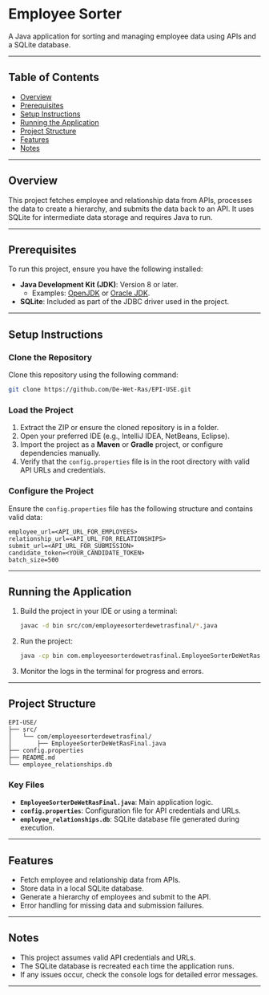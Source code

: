 # Employee Sorter

A Java application for sorting and managing employee data using APIs and a SQLite database.

---

## Table of Contents

- [Overview](#overview)
- [Prerequisites](#prerequisites)
- [Setup Instructions](#setup-instructions)
- [Running the Application](#running-the-application)
- [Project Structure](#project-structure)
- [Features](#features)
- [Notes](#notes)

---

## Overview

This project fetches employee and relationship data from APIs, processes the data to create a hierarchy, and submits the data back to an API. It uses SQLite for intermediate data storage and requires Java to run.

---

## Prerequisites

To run this project, ensure you have the following installed:

- **Java Development Kit (JDK)**: Version 8 or later.
  - Examples: [OpenJDK](https://openjdk.org/) or [Oracle JDK](https://www.oracle.com/java/technologies/javase-downloads.html).
- **SQLite**: Included as part of the JDBC driver used in the project.

---

## Setup Instructions

### Clone the Repository

Clone this repository using the following command:

```bash
git clone https://github.com/De-Wet-Ras/EPI-USE.git
```

### Load the Project

1. Extract the ZIP or ensure the cloned repository is in a folder.
2. Open your preferred IDE (e.g., IntelliJ IDEA, NetBeans, Eclipse).
3. Import the project as a **Maven** or **Gradle** project, or configure dependencies manually.
4. Verify that the `config.properties` file is in the root directory with valid API URLs and credentials.

### Configure the Project

Ensure the `config.properties` file has the following structure and contains valid data:

```properties
employee_url=<API_URL_FOR_EMPLOYEES>
relationship_url=<API_URL_FOR_RELATIONSHIPS>
submit_url=<API_URL_FOR_SUBMISSION>
candidate_token=<YOUR_CANDIDATE_TOKEN>
batch_size=500
```

---

## Running the Application

1. Build the project in your IDE or using a terminal:
   
   ```bash
   javac -d bin src/com/employeesorterdewetrasfinal/*.java
   ```

2. Run the project:
   
   ```bash
   java -cp bin com.employeesorterdewetrasfinal.EmployeeSorterDeWetRasFinal
   ```

3. Monitor the logs in the terminal for progress and errors.

---

## Project Structure

```
EPI-USE/
├── src/
│   └── com/employeesorterdewetrasfinal/
│       ├── EmployeeSorterDeWetRasFinal.java
├── config.properties
├── README.md
└── employee_relationships.db
```

### Key Files

- **`EmployeeSorterDeWetRasFinal.java`**: Main application logic.
- **`config.properties`**: Configuration file for API credentials and URLs.
- **`employee_relationships.db`**: SQLite database file generated during execution.

---

## Features

- Fetch employee and relationship data from APIs.
- Store data in a local SQLite database.
- Generate a hierarchy of employees and submit to the API.
- Error handling for missing data and submission failures.

---

## Notes

- This project assumes valid API credentials and URLs.
- The SQLite database is recreated each time the application runs.
- If any issues occur, check the console logs for detailed error messages.

---
